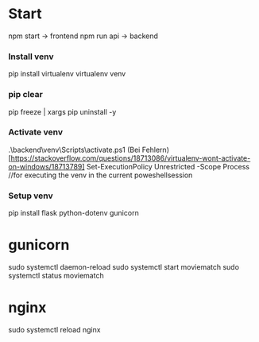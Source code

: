# Start
npm start -> frontend
npm run api -> backend

### Install venv
pip install virtualenv
virtualenv venv

### pip clear
pip freeze | xargs pip uninstall -y

### Activate venv
.\backend\venv\Scripts\activate.ps1
(Bei Fehlern)[https://stackoverflow.com/questions/18713086/virtualenv-wont-activate-on-windows/18713789]
Set-ExecutionPolicy Unrestricted -Scope Process //for executing the venv in the current poweshellsession

### Setup venv
pip install flask python-dotenv gunicorn

# gunicorn
sudo systemctl daemon-reload
sudo systemctl start moviematch
sudo systemctl status moviematch

# nginx
sudo systemctl reload nginx
